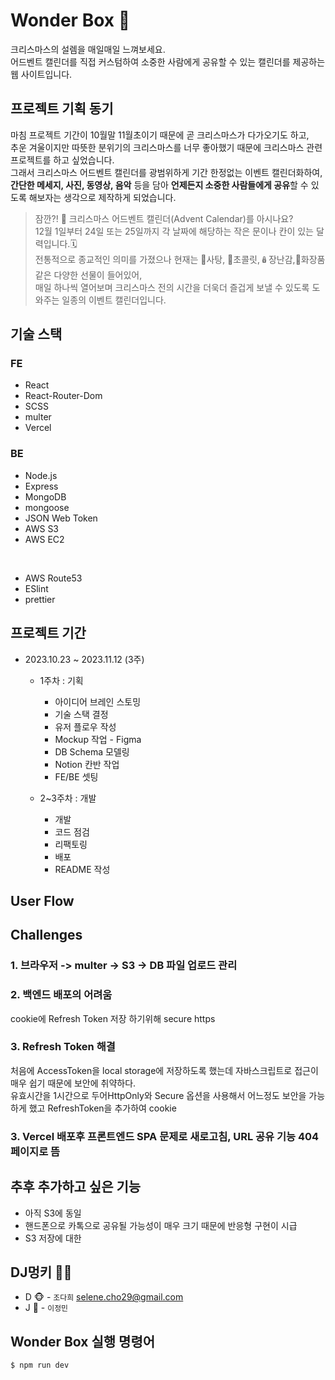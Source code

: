# Wonder Box 🎁

크리스마스의 설렘을 매일매일 느껴보세요. <br />
어드벤트 캘린더를 직접 커스텀하여 소중한 사람에게 공유할 수 있는 캘린더를 제공하는 웹 사이트입니다.

## 프로젝트 기획 동기

마침 프로젝트 기간이 10월말 11월초이기 때문에 곧 크리스마스가 다가오기도 하고, <br />
추운 겨울이지만 따뜻한 분위기의 크리스마스를 너무 좋아했기 때문에 크리스마스 관련 프로젝트를 하고 싶었습니다. <br />
그래서 크리스마스 어드벤트 캘린더를 광범위하게 기간 한정없는 이벤트 캘린더화하여, <br />
**간단한 메세지, 사진, 동영상, 음악** 등을 담아 **언제든지 소중한 사람들에게 공유**할 수 있도록 해보자는 생각으로 제작하게 되었습니다.

> 잠깐?! 🎄 크리스마스 어드벤트 캘린더(Advent Calendar)를 아시나요? <br />
> 12월 1일부터 24일 또는 25일까지 각 날짜에 해당하는 작은 문이나 칸이 있는 달력입니다.🗓️ <br />
> 전통적으로 종교적인 의미를 가졌으나 현재는 🍭사탕, 🍫초콜릿,🪆장난감,🧴화장품 같은 다양한 선물이 들어있어, <br />
> 매일 하나씩 열어보며 크리스마스 전의 시간을 더욱더 즐겁게 보낼 수 있도록 도와주는 일종의 이벤트 캘린더입니다.

## 기술 스택

### FE

- React
- React-Router-Dom
- SCSS
- multer
- Vercel

### BE

- Node.js
- Express
- MongoDB
- mongoose
- JSON Web Token
- AWS S3
- AWS EC2

<br />

- AWS Route53
- ESlint
- prettier

## 프로젝트 기간

- 2023.10.23 ~ 2023.11.12 (3주)

  - 1주차 : 기획

    - 아이디어 브레인 스토밍
    - 기술 스택 결정
    - 유저 플로우 작성
    - Mockup 작업 - Figma
    - DB Schema 모델링
    - Notion 칸반 작업
    - FE/BE 셋팅

  - 2~3주차 : 개발
    - 개발
    - 코드 점검
    - 리팩토링
    - 배포
    - README 작성

## User Flow

## Challenges

### 1. 브라우저 -> multer -> S3 -> DB 파일 업로드 관리

### 2. 백엔드 배포의 어려움

cookie에 Refresh Token 저장 하기위해 secure https

### 3. Refresh Token 해결

처음에 AccessToken을 local storage에 저장하도록 했는데 자바스크립트로 접근이 매우 쉽기 때문에 보안에 취약하다. <br />
유효시간을 1시간으로 두어HttpOnly와 Secure 옵션을 사용해서 어느정도 보안을 가능하게 했고
RefreshToken을 추가하여
cookie

### 3. Vercel 배포후 프론트엔드 SPA 문제로 새로고침, URL 공유 기능 404 페이지로 뜸

## 추후 추가하고 싶은 기능

- 아직 S3에 동일
- 핸드폰으로 카톡으로 공유될 가능성이 매우 크기 때문에 반응형 구현이 시급
- S3 저장에 대한

## DJ멍키 🐶🐵

- D 🐵 - `조다희` selene.cho29@gmail.com
- J 🐶 - `이정민`

## Wonder Box 실행 명령어

```
$ npm run dev
```
